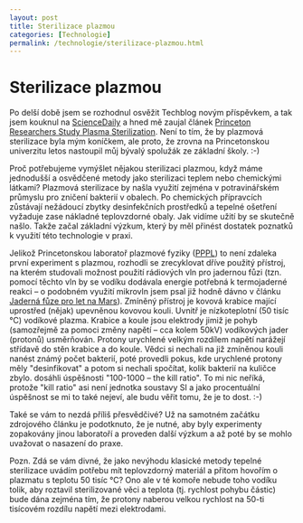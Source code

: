 ```yaml
---
layout: post
title: Sterilizace plazmou
categories: [Technologie]
permalink: /technologie/sterilizace-plazmou.html
---
```

# Sterilizace plazmou

Po delší době jsem se rozhodnul osvěžit Techblog novým příspěvkem, a tak jsem kouknul na [ScienceDaily](http://www.sciencedaily.com/) a hned mě zaujal článek [Princeton Researchers Study Plasma Sterilization](http://www.sciencedaily.com/releases/2003/12/031219072527.htm). Není to tím, že by plazmová sterilizace byla mým koníčkem, ale proto, že zrovna na Princetonskou univerzitu letos nastoupil můj bývalý spolužák ze základní školy. :-)

Proč potřebujeme vymýšlet nějakou sterilizaci plazmou, když máme jednodušší a osvědčené metody jako sterilizaci teplem nebo chemickými látkami? Plazmová sterilizace by našla využití zejména v potravinářském průmyslu pro zničení bakterií v obalech. Po chemických přípravcích zůstávají nežádoucí zbytky desinfekčních prostředků a tepelné ošetření vyžaduje zase nákladné teplovzdorné obaly. Jak vidíme užití by se skutečně našlo. Takže začal základní výzkum, který by měl přinést dostatek poznatků k využití této technologie v praxi.

Jelikož Princetonskou laboratoř plazmové fyziky ([PPPL](http://www.pppl.gov/)) to není zdaleka první experiment s plazmou, rozhodli se zrecyklovat dříve použitý přístroj, na kterém studovali možnost použití rádiových vln pro jadernou fůzi (tzn. pomocí těchto vln by se vodíku dodávala energie potřebná k termojaderné reakci – o podobném využití mikrovln jsem psal již hodně dávno v článku [Jaderná fůze pro let na Mars](http://sweb.cz/techblog/2003-01.html#231618)). Zmíněný přístroj je kovová krabice mající uprostřed (nějak) upevněnou kovovou kouli. Uvnitř je nízkoteplotní (50 tisíc °C) vodíkové plazma. Krabice a koule jsou elektrody jimiž je pohyb (samozřejmě za pomoci změny napětí – cca kolem 50kV) vodíkových jader (protonů) usměrňován. Protony urychlené velkým rozdílem napětí narážejí střídavě do stěn krabice a do koule. Vědci si nechali na již zmíněnou kouli nanést známý počet bakterií, poté provedli pokus, kde urychlené protony měly "desinfikovat" a potom si nechali spočítat, kolik bakterií na kuličce zbylo. dosáhli úspěšnosti "100-1000 – the kill ratio". To mi nic neříká, protože "kill ratio" asi není jednotka soustavy SI a jako procentuální úspěšnost se mi to také nejeví, ale budu věřit tomu, že je to dost. :-)

Také se vám to nezdá příliš přesvědčivé? Už na samotném začátku zdrojového článku je podotknuto, že je nutné, aby byly experimenty zopakovány jinou laboratoří a proveden další výzkum a až poté by se mohlo uvažovat o nasazení do praxe.

Pozn. Zdá se vám divné, že jako nevýhodu klasické metody tepelné sterilizace uvádím potřebu mít teplovzdorný materiál a přitom hovořím o plazmatu s teplotu 50 tisíc °C? Ono ale v té komoře nebude toho vodíku tolik, aby roztavil sterilizované věci a teplota (tj. rychlost pohybu částic) bude dána zejména tím, že protony naberou velkou rychlost na 50-ti tisícovém rozdílu napětí mezi elektrodami.

